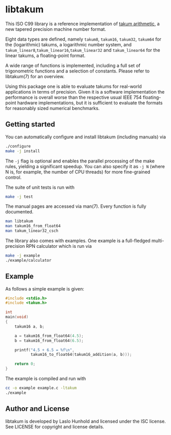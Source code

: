 # libtakum

This ISO C99 library is a reference implementation of
[takum arithmetic](https://arxiv.org/abs/2404.18603), a new tapered
precision machine number format.

Eight data types are defined, namely `takum8`, `takum16`, `takum32`,
`takum64` for the (logarithmic) takums, a logarithmic number system,
and `takum_linear8`,`takum_linear16`,`takum_linear32` and
`takum_linear64` for the linear takums, a floating-point format.

A wide range of functions is implemented, including a full set of
trigonometric functions and a selection of constants. Please refer to
libtakum(7) for an overview.

Using this package one is able to evaluate takums for real-world applications
in terms of precision. Given it is a software implementation the performance
is overall worse than the respective usual IEEE 754 floating-point hardware
implementations, but it is sufficient to evaluate the formats for reasonably
sized numerical benchmarks.

## Getting started

You can automatically configure and install libtakum (including manuals)
via

```sh
./configure
make -j install
```

The `-j` flag is optional and enables the parallel processing of the make
rules, yielding a significant speedup. You can also specify it as `-j N`
(where N is, for example, the number of CPU threads) for more fine-grained
control.

The suite of unit tests is run with

```sh
make -j test
```

The manual pages are accessed via man(7). Every function is fully
documented.

```sh
man libtakum
man takum16_from_float64
man takum_linear32_csch
```

The library also comes with examples. One example is a full-fledged
multi-precision RPN calculator which is run via

```sh
make -j example
./example/calculator
```

## Example

As follows a simple example is given:

```C
#include <stdio.h>
#include <takum.h>

int
main(void)
{
	takum16 a, b;

	a = takum16_from_float64(4.5);
	b = takum16_from_float64(6.5);

	printf("4.5 + 6.5 = %f\n",
	       takum16_to_float64(takum16_addition(a, b)));

	return 0;
}
```

The example is compiled and run with

```sh
cc -o example example.c -ltakum
./example
```

## Author and License

libtakum is developed by Laslo Hunhold and licensed under the ISC
license. See LICENSE for copyright and license details.
